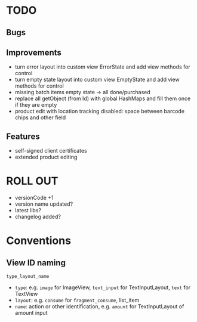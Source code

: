 # TODO

## Bugs

## Improvements

- turn error layout into custom view ErrorState and add view methods for control
- turn empty state layout into custom view EmptyState and add view methods for control
- missing batch items empty state -> all done/purchased
- replace all getObject (from Id) with global HashMaps and fill them once if they are empty
- product edit with location tracking disabled: space between barcode chips and other field

## Features

- self-signed client certificates
- extended product editing

# ROLL OUT

- versionCode +1
- version name updated?
- latest libs?
- changelog added?

# Conventions

## View ID naming

`type_layout_name`

- `type`: e.g. `image` for ImageView, `text_input` for TextInputLayout, `text` for TextView
- `layout`: e.g. `consume` for `fragment_consume`, list_item
- `name`: action or other identification, e.g. `amount` for TextInputLayout of amount input